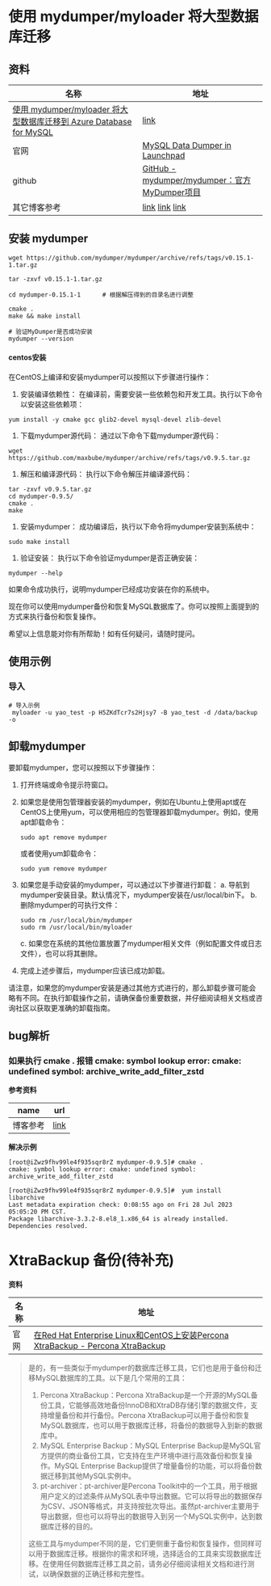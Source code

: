 #  使用 mydumper/myloader 将大型数据库迁移

## 资料

| 名称                                                         | 地址                                                         |
| ------------------------------------------------------------ | ------------------------------------------------------------ |
| [使用 mydumper/myloader 将大型数据库迁移到 Azure Database for MySQL](https://learn.microsoft.com/zh-cn/azure/mysql/migrate/concepts-migrate-mydumper-myloader) | [link](https://learn.microsoft.com/zh-cn/azure/mysql/migrate/concepts-migrate-mydumper-myloader) |
| 官网                                                         | [MySQL Data Dumper in Launchpad](https://launchpad.net/mydumper) |
| github                                                       | [GitHub - mydumper/mydumper：官方MyDumper项目](https://github.com/mydumper/mydumper) |
| 其它博客参考                                                 | [link](https://docs.pingcap.com/zh/tidb/v4.0/backup-and-restore-using-mydumper-lightning) [link](https://www.codenong.com/cs106518061/) [link](https://www.cnblogs.com/keme/p/11679446.html) |

## 安装 mydumper



```shell
wget https://github.com/mydumper/mydumper/archive/refs/tags/v0.15.1-1.tar.gz

tar -zxvf v0.15.1-1.tar.gz

cd mydumper-0.15.1-1      # 根据解压得到的目录名进行调整

cmake .
make && make install

# 验证MyDumper是否成功安装
mydumper --version   
```

#### centos安装

在CentOS上编译和安装mydumper可以按照以下步骤进行操作：

1. 安装编译依赖性：
   在编译前，需要安装一些依赖包和开发工具。执行以下命令以安装这些依赖项：

```shell
yum install -y cmake gcc glib2-devel mysql-devel zlib-devel
```

1. 下载mydumper源代码：
   通过以下命令下载mydumper源代码：

```shell
wget https://github.com/maxbube/mydumper/archive/refs/tags/v0.9.5.tar.gz
```

1. 解压和编译源代码：
   执行以下命令解压并编译源代码：

```shell
tar -zxvf v0.9.5.tar.gz
cd mydumper-0.9.5/
cmake .
make
```

1. 安装mydumper：
   成功编译后，执行以下命令将mydumper安装到系统中：

```
sudo make install
```

1. 验证安装：
   执行以下命令验证mydumper是否正确安装：

```
mydumper --help
```

如果命令成功执行，说明mydumper已经成功安装在你的系统中。

现在你可以使用mydumper备份和恢复MySQL数据库了。你可以按照上面提到的方式来执行备份和恢复操作。

希望以上信息能对你有所帮助！如有任何疑问，请随时提问。

## 使用示例

### 导入

```shell
# 导入示例
 myloader -u yao_test -p H5ZKdTcr7s2Hjsy7 -B yao_test -d /data/backup -o
```

## 卸载mydumper

要卸载mydumper，您可以按照以下步骤操作：

1. 打开终端或命令提示符窗口。

2. 如果您是使用包管理器安装的mydumper，例如在Ubuntu上使用apt或在CentOS上使用yum，可以使用相应的包管理器卸载mydumper。例如，使用apt卸载命令：

   ```
   sudo apt remove mydumper
   ```

   或者使用yum卸载命令：

   ```
   sudo yum remove mydumper
   ```

3. 如果您是手动安装的mydumper，可以通过以下步骤进行卸载：
   a. 导航到mydumper安装目录。默认情况下，mydumper安装在/usr/local/bin下。
   b. 删除mydumper的可执行文件：

   ```
   sudo rm /usr/local/bin/mydumper
   sudo rm /usr/local/bin/myloader
   ```

   c. 如果您在系统的其他位置放置了mydumper相关文件（例如配置文件或日志文件），也可以将其删除。

4. 完成上述步骤后，mydumper应该已成功卸载。

请注意，如果您的mydumper安装是通过其他方式进行的，那么卸载步骤可能会略有不同。在执行卸载操作之前，请确保备份重要数据，并仔细阅读相关文档或咨询社区以获取更准确的卸载指南。

## bug解析

###  **如果执行 cmake . 报错 cmake: symbol lookup error: cmake: undefined symbol: archive_write_add_filter_zstd**

**参考资料**

| name     | url                                                          |
| -------- | ------------------------------------------------------------ |
| 博客参考 | [link](https://blog.csdn.net/chenyulancn/article/details/118540210) |

**解决示例**

```shell
[root@iZwz9fhv99le4f935sqr8rZ mydumper-0.9.5]# cmake .
cmake: symbol lookup error: cmake: undefined symbol: archive_write_add_filter_zstd

[root@iZwz9fhv99le4f935sqr8rZ mydumper-0.9.5]#  yum install  libarchive
Last metadata expiration check: 0:08:55 ago on Fri 28 Jul 2023 05:05:20 PM CST.
Package libarchive-3.3.2-8.el8_1.x86_64 is already installed.
Dependencies resolved.
```

# **XtraBackup** 备份(待补充)

**资料**

| 名称 | 地址                                                         |
| ---- | ------------------------------------------------------------ |
| 官网 | [在Red Hat Enterprise Linux和CentOS上安装Percona XtraBackup - Percona XtraBackup](https://docs.percona.com/percona-xtrabackup/2.4/installation/yum_repo.html) |

> 是的，有一些类似于mydumper的数据库迁移工具，它们也是用于备份和迁移MySQL数据库的工具。以下是几个常用的工具：
>
> 1. Percona XtraBackup：Percona XtraBackup是一个开源的MySQL备份工具，它能够高效地备份InnoDB和XtraDB存储引擎的数据文件，支持增量备份和并行备份。Percona XtraBackup可以用于备份和恢复MySQL数据库，也可以用于数据库迁移，将备份的数据导入到新的数据库中。
> 2. MySQL Enterprise Backup：MySQL Enterprise Backup是MySQL官方提供的商业备份工具，它支持在生产环境中进行高效备份和恢复操作。MySQL Enterprise Backup提供了增量备份的功能，可以将备份数据迁移到其他MySQL实例中。
> 3. pt-archiver：pt-archiver是Percona Toolkit中的一个工具，用于根据用户定义的过滤条件从MySQL表中导出数据。它可以将导出的数据保存为CSV、JSON等格式，并支持按批次导出。虽然pt-archiver主要用于导出数据，但也可以将导出的数据导入到另一个MySQL实例中，达到数据库迁移的目的。
>
> 这些工具与mydumper不同的是，它们更侧重于备份和恢复操作，但同样可以用于数据库迁移。根据你的需求和环境，选择适合的工具来实现数据库迁移。在使用任何数据库迁移工具之前，请务必仔细阅读相关文档和进行测试，以确保数据的正确迁移和完整性。